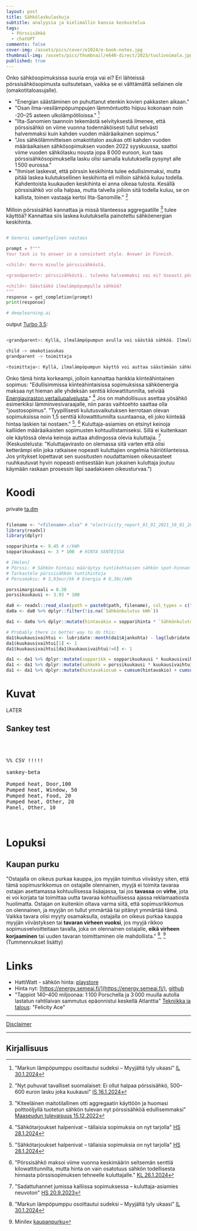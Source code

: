 ```yaml
---
layout: post
title: Sähkölaskulaskuja
subtitle: analyysia ja kielimallin kanssa keskustelua
tags:
  - Pörssisähkö
  - chatGPT
comments: false
cover-img: /assets/pics/cover/e1024/e-book-notes.jpg
thumbnail-img: /assets/pics/thumbnail/e640-direct/2023/tuulivoimala.jpg
published: true
---
```


Onko sähkösopimuksissa suuria eroja vai ei? Eri lähteissä pörssisähkösopimusta suitsutetaan, vaikka se ei välttämättä sellainen ole (omakotitaloasujalle). 
- "Energian säästäminen on puhuttanut etenkin kovien pakkasten aikaan."
- "Osan ilma-vesilämpöpumppujen lämmöntuotto hiipuu kokonaan noin -20–25 asteen ulkolämpötiloissa." [^3]
- "Ilta-Sanomien taannoin tekemästä selvityksestä ilmenee, että pörssisähkö on viime vuonna todennäköisesti tullut selvästi halvemmaksi kuin kahden vuoden määräaikainen sopimus."
- "Jos sähkölämmitteisen omakotitalon asukas otti kahden vuoden määräaikaisen sähkösopimuksen vuoden 2022 syyskuussa, saattoi viime vuoden sähkölasku nousta jopa 8 000 euroon, kun taas pörssisähkösopimuksella lasku olisi samalla kulutuksella pysynyt alle 1 500 eurossa."
- "Ihmiset laskevat, että pörssin keskihinta tulee edullisimmaksi, mutta pitää laskea kulutuksellinen keskihinta eli milloin sähköä kuluu todella. Kahdentoista kuukauden keskihinta ei anna oikeaa tulosta. Kesällä pörssisähkö voi olla halpaa, mutta talvella jolloin sitä todella kuluu, se on kallista, toinen vastaaja kertoi Ilta-Sanomille." [^1] 

Milloin pörssisähkö kannattaa ja missä tilanteessa aggregaatille [^7] tulee käyttöä? Kannattaa siis laskea kulutuksella painotettu sähköenergian keskihinta.

~~~Python

# Generoi samantyylinen vastaus

prompt = f"""
Your task is to answer in a consistent style. Answer in Finnish.

<child>: Kerro minulle pörssisähköstä.

<grandparent>: pörssisähköstä.. tuleeko halvemmaksi vai ei? Useasti pörssisähkösopimusta suitsutenaan, vaikka omakotitaloasujalle se ei välttämättä sellainen ole: "Ilta-Sanomien taannoin tekemästä selvityksestä ilmenee, että pörssisähkö on viime vuonna todennäköisesti tullut selvästi halvemmaksi kuin kahden vuoden määräaikainen sopimus." ja "Jos sähkölämmitteisen omakotitalon asukas otti kahden vuoden määräaikaisen sähkösopimuksen vuoden 2022 syyskuussa, saattoi viime vuoden sähkölasku nousta jopa 8 000 euroon, kun taas pörssisähkösopimuksella lasku olisi samalla kulutuksella pysynyt alle 1 500 eurossa." ja "Ihmiset laskevat, että pörssin keskihinta tulee edullisimmaksi, mutta pitää laskea kulutuksellinen keskihinta eli milloin sähköä kuluu todella. Kahdentoista kuukauden keskihinta ei anna oikeaa tulosta. Kesällä pörssisähkö voi olla halpaa, mutta talvella jolloin sitä todella kuluu, se on kallista, toinen vastaaja kertoi Ilta-Sanomille." [^1] Ei siis lasketa kustannuksia siten kuten ihmiset, vaan tässä blogissa näytetään miten painotettu keskihinta lasketaan.

<child>: Säästääkö ilmalämpöpumpulla sähköä?
"""
response = get_completion(prompt)
print(response)

# deeplearning.ai

~~~

output [Turbo 3.5](https://platform.openai.com/docs/guides/text-generation/chat-completions-api):

~~~Python

<grandparent>: Kyllä, ilmalämpöpumpun avulla voi säästää sähköä. Ilmalämpöpumppu hyödyntää ulkoilman lämpöä ja siirtää sen sisätiloihin lämmitykseen tai jäähdytykseen. Tämä vähentää tarvetta käyttää perinteistä sähkölämmitystä tai ilmastointilaitetta, mikä voi johtaa merkittäviin säästöihin sähkölaskussa. Ilmalämpöpumpun energiatehokkuus ja käyttöolosuhteet vaikuttavat kuitenkin siihen, kuinka paljon sähköä todellisuudessa säästyy. On tärkeää valita oikean kokoinen ja tehokas ilmalämpöpumppu sekä käyttää sitä oikein, jotta saavutetaan parhaat mahdolliset säästöt.

child -> omakotiasukas
grandparent -> toimittaja

<toimittaja>: Kyllä, ilmalämpöpumpun käyttö voi auttaa säästämään sähköä omakotitalossa. Ilmalämpöpumppu hyödyntää ulkoilman lämpöä ja siirtää sen sisätiloihin lämmitykseen tai jäähdytykseen. Tämä voi vähentää tarvetta käyttää sähkölämmitystä tai ilmastointilaitteita, mikä puolestaan voi alentaa sähkönkulutusta ja siten säästää energiaa. On kuitenkin tärkeää huomioida, että ilmalämpöpumpun tehokkuus ja säästöt riippuvat monista tekijöistä, kuten talon eristyksestä, ilmavirtauksista ja käyttötavoista.

~~~


Onko tämä hinta korkeampi, jolloin kannattaa hankkia kiinteähintainen sopimus: "Edullisimmissa kiinteähintaisissa sopimuksissa sähköenergia maksaa nyt hieman alle yhdeksän senttiä kilowattitunnilta, selviää [Energiaviraston vertailupalvelusta](https://www.sahkonhinta.fi/)." [^2] Jos on mahdollisuus asettaa yösähkö esimerkiksi lämminvesivaraajalle, niin paras vaihtoehto saattaa olla "joustosopimus". "Tyypillisesti kulutusvaikutuksen kerrotaan olevan sopimuksissa noin 1,5 senttiä kilowattitunnilta suuntaansa, eli joko kiinteää hintaa laskien tai nostaen." [^2], [^5] Kuluttaja-asiamies on etsinyt keinoja kalliiden määräaikaisten sopimusten kohtuullistamiseksi. Sillä ei kuitenkaan ole käytössä olevia keinoja auttaa ahdingossa olevia kuluttajia. [^6] (Keskustelusta: "Kuluttajavirasto on olemassa sitä varten että olisi ketterämpi elin joka ratkaisee nopeasti kuluttajien ongelmia häiriötilanteissa. Jos yritykset lopettavat sen suositusten noudattamisen oikeusasteet ruuhkautuvat hyvin nopeasti entisestään kun jokainen kuluttaja joutuu käymään raskaan prosessin läpi saadakseen oikeusturvaa.")

# Koodi

private [ta.dm](https://docs.google.com/document/d/1bZe9BhvIAwEv39FTTzlkiU4YRZ-kIH9iSdpZ5zvZjwY/edit?usp=sharing)

~~~R

filename <- "<filename>.xlsx" # "electricity_report_01_01_2021_18_01_2024.xlsx"
library(readxl)
library(dplyr)

sopparihinta <- 9.45 # c/kWh
sopparikuukausi <- 3 * 100  # HINTA SENTEISSA

# [Helen]
# Pörssi: # Sähkön hintasi määräytyy tuntikohtaisen sähkön spot-hinnan mukaan, jonka lisäksi maksat kiinteän marginaalin.
# Tarkastele pörssisähkön tuntihintoja
# Perusmaksu: # 3,93eur/kk # Energia # 0,38c/kWh

porssimarginaali = 0.38
porssikuukausi <- 3.93 * 100 

da0 <- readxl::read_xlsx(path = paste0(path, filename), col_types = c("date", "numeric", "numeric", "numeric", "numeric"))
da0a <- da0 %>% dplyr::filter(!is.na(`Sähkönkulutus kWh`))

da1 <- da0a %>% dplyr::mutate(hintavakio = sopparihinta * `Sähkönkulutus kWh`, hintaporssi = `Sähkönkulutus kWh` * (`Pörssisähkön hinta c/kWh` + porssimarginaali) )

# Probably there is better way to do this:
da1$kuukausivaihtui <- lubridate::month(da1$Ajankohta) - lag(lubridate::month(da1$Ajankohta))
da1$kuukausivaihtui[1] <- 1
da1$kuukausivaihtui[da1$kuukausivaihtui!=0] <- 1

da1 <- da1 %>% dplyr::mutate(sopparikk = sopparikuukausi * kuukausivaihtui)
da1 <- da1 %>% dplyr::mutate(sahkokk = porssikuukausi * kuukausivaihtui)
da1 <- da1 %>% dplyr::mutate(hintavakiocum = cumsum(hintavakio) + cumsum(sopparikk), hintaporssicum = cumsum(hintaporssi) + cumsum(sahkokk))

~~~

# Kuvat

LATER




## Sankey test

<!-- https://mermaid.js.org/syntax/sankey.html  -->

<script src="https://cdn.jsdelivr.net/npm/mermaid/dist/mermaid.min.js"></script>

<script>
  const config = {
    startOnLoad: true,
    securityLevel: 'loose',
    sankey: {
      width: 800,
      height: 400,
      linkColor: 'source',
      nodeAlignment: 'left',
    },
  };
  mermaid.initialize(config);
</script>

<pre class="mermaid">     


%% CSV !!!!!

sankey-beta

Pumped heat, Door,100
Pumped heat, Window, 50
Pumped heat, Food, 20
Pumped heat, Other, 20
Panel, Other, 10


</pre>



# Lopuksi


## Kaupan purku

"Ostajalla on oikeus purkaa kauppa, jos myyjän toimitus viivästyy siten, että tämä sopimusrikkomus on ostajalle olennainen, myyjä ei toimita tavaraa ostajan asettamassa kohtuullisessa lisäajassa, tai jos **tavassa** on **virhe**, jota ei voi korjata tai toimittaa uutta tavaraa kohtuullisessa ajassa reklamaatiosta huolimatta. Ostajan on kuitenkin oltava varma siitä, että sopimusrikkomus on olennainen, ja myyjän on tullut ymmärtää tai pitänyt ymmärtää tämä. Vaikka tavara olisi myyty osamaksulla, ostajalla on oikeus purkaa kauppa myyjän viivästyksen tai **tavaran virheen vuoksi**, jos myyjä rikkoo sopimusvelvoitteitaan tavalla, joka on olennainen ostajalle, **eikä virheen korjaaminen** tai uuden tavaran toimittaminen ole mahdollista." [^3], [^4] (Tummennukset lisätty)


# Links

- HattiWatt - sähkön hinta: [playstore](https://play.google.com/store/apps/details?id=com.arcinix.hattiwatt)
- Hinta nyt: [https://energy.semeai.fi/](https://energy.semeai.fi/), [github](https://github.com/sjlehtin/semerg)
- "Tappiot 140–400 miljoonaa: 1 100 Porschella ja 3 000 muulla autolla lastatun rahtilaivan sammutus epäonnistui keskellä Atlanttia" [Tekniikka ja talous](https://www.tekniikkatalous.fi/uutiset/sahkoautojen-akut-pitivat-tulta-ylla-tappiot-140400-miljoonaa-1100-porschella-ja-3000-muulla-autolla-lastatun-rahtilaivan-sammutus-epaonnistui-keskella-atlanttia/088b4f38-4655-4da7-93e5-4b71d09aa70a): "Felicity Ace"

---

[Disclaimer](https://talonendm.github.io/disclaimer)

---

## Kirjallisuus

[^1]: "Nyt puhuvat tavalliset suomalaiset: Ei ollut halpaa pörssisähkö, 500–600 euron lasku joka kuukausi" [IS 16.1.2024](https://www.is.fi/taloussanomat/art-2000010122991.html)
[^2]: "Sähkötarjoukset halpenivat – tällaisia sopimuksia on nyt tarjolla" [HS 28.1.2024](https://www.hs.fi/talous/art-2000010150610.html)
[^3]: "Markun lämpöpumppu osoittautui sudeksi – Myyjältä tyly ukaasi" [IL 30.1.2024](https://www.iltalehti.fi/asumisartikkelit/a/c812e29d-7bc5-4df0-8958-cc49fb8a30d7)
[^4]: Minilex [kaupanpurku](https://www.minilex.fi/a/osamaksukaupan-purku)
[^5]: "Pörssisähkö maksoi viime vuonna keskimäärin seitsemän senttiä kilowattitunnilta, mutta hinta on vain osatotuus sähkön todellisesta hinnasta pörssisopimuksen tehneelle kuluttajalle." [KL 26.1.2024](https://www.kauppalehti.fi/uutiset/porssisahkon-vaitetaan-olevan-aina-halvempi-keskiarvohinta-kertoo-vain-osan-totuudesta/23d0b89f-4561-40b3-8823-ee6f2ee6ffd9)
[^6]: "Sadattuhannet jumissa kalliissa sopimuksessa – kuluttaja-asiamies neuvoton" [HS 20.9.2023](https://www.hs.fi/talous/art-2000009867277.html)
[^7]: "Kiteeläinen maitotilallinen otti aggregaatin käyttöön ja huomasi polttoöljyllä tuotetun sähkön tulevan nyt pörssisähköä edullisemmaksi" [Maaseudun tulevaisuus 15.12.2022](https://www.maaseuduntulevaisuus.fi/uutiset/052c51bf-2085-4f3f-8c08-4ca982088982)